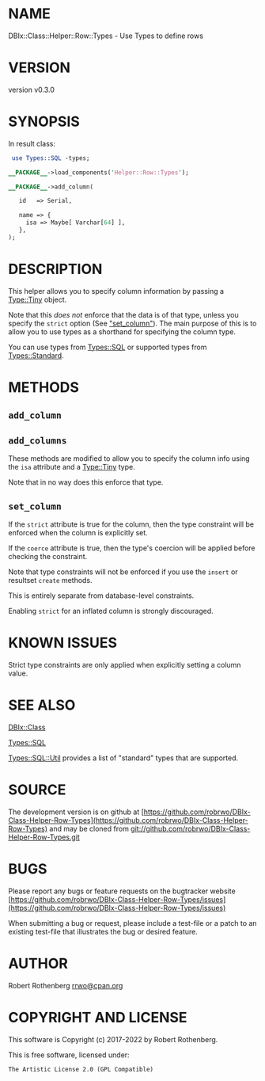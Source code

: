 # NAME

DBIx::Class::Helper::Row::Types - Use Types to define rows

# VERSION

version v0.3.0

# SYNOPSIS

In result class:

```perl
 use Types::SQL -types;

__PACKAGE__->load_components('Helper::Row::Types');

__PACKAGE__->add_column(

   id   => Serial,

   name => {
     isa => Maybe[ Varchar[64] ],
   },
);
```

# DESCRIPTION

This helper allows you to specify column information by passing a
[Type::Tiny](https://metacpan.org/pod/Type::Tiny) object.

Note that this _does not_ enforce that the data is of that type,
unless you specify the `strict` option (See ["set\_column"](#set_column)).  The
main purpose of this is to allow you to use types as a shorthand for
specifying the column type.

You can use types from [Types::SQL](https://metacpan.org/pod/Types::SQL) or supported types from
[Types::Standard](https://metacpan.org/pod/Types::Standard).

# METHODS

## `add_column`

## `add_columns`

These methods are modified to allow you to specify the column info
using the `isa` attribute and a [Type::Tiny](https://metacpan.org/pod/Type::Tiny) type.

Note that in no way does this enforce that type.

## `set_column`

If the `strict` attribute is true for the column, then the type
constraint will be enforced when the column is explicitly set.

If the `coerce` attribute is true, then the type's coercion will be
applied before checking the constraint.

Note that type constraints will not be enforced if you use the
`insert` or resultset `create` methods.

This is entirely separate from database-level constraints.

Enabling `strict` for an inflated column is strongly discouraged.

# KNOWN ISSUES

Strict type constraints are only applied when explicitly setting a
column value.

# SEE ALSO

[DBIx::Class](https://metacpan.org/pod/DBIx::Class)

[Types::SQL](https://metacpan.org/pod/Types::SQL)

[Types::SQL::Util](https://metacpan.org/pod/Types::SQL::Util) provides a list of "standard" types that are
supported.

# SOURCE

The development version is on github at [https://github.com/robrwo/DBIx-Class-Helper-Row-Types](https://github.com/robrwo/DBIx-Class-Helper-Row-Types)
and may be cloned from [git://github.com/robrwo/DBIx-Class-Helper-Row-Types.git](git://github.com/robrwo/DBIx-Class-Helper-Row-Types.git)

# BUGS

Please report any bugs or feature requests on the bugtracker website
[https://github.com/robrwo/DBIx-Class-Helper-Row-Types/issues](https://github.com/robrwo/DBIx-Class-Helper-Row-Types/issues)

When submitting a bug or request, please include a test-file or a
patch to an existing test-file that illustrates the bug or desired
feature.

# AUTHOR

Robert Rothenberg <rrwo@cpan.org>

# COPYRIGHT AND LICENSE

This software is Copyright (c) 2017-2022 by Robert Rothenberg.

This is free software, licensed under:

```
The Artistic License 2.0 (GPL Compatible)
```

